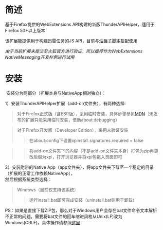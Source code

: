 # 简述

  基于Firefox提供的WebExtensions API构建的新版ThunderAPIHelper，适用于Firefox 50+以上版本
    
   该扩展能提供用于构建迅雷任务的JS API，目前与[油猴子脚本](https://greasyfork.org/zh-CN/scripts/28050-115%E6%89%B9%E9%87%8F%E6%96%87%E4%BB%B6%E8%BF%85%E9%9B%B7%E4%B8%8B%E8%BD%BD-%E6%9A%82%E4%B8%8D%E6%94%AF%E6%8C%81%E6%96%87%E4%BB%B6%E5%A4%B9%E7%B1%BB%E5%9E%8B%E4%B8%8B%E8%BD%BD "Markdown")搭配使用
   
   *由于当前扩展未提交至火狐官方进行验证，所以推荐作为WebExtensions NativeMessaging开发样例进行试用*
    
# 安装
    
  安装分为两部分（扩展本身与NativeApp相对独立）：
    
  1）安装ThunderAPIHelper扩展（add-on文件夹），有两种选择:
  
>对于Firefox正式版（含ESR版），采用临时安装，具体步骤参见[MDN](https://developer.mozilla.org/zh-CN/Add-ons/WebExtensions/Temporary_Installation_in_Firefox "Markdown")（未发布的扩展只能采用临时安装，借助about:debugging）

>对于Firefox开发版（Developer Edition），采用未验证安装
>>在about:config下设置xpinstall.signatures.required = false

>>将add-on文件夹下的内容（不是add-on文件夹本身）打包为zip再更改后缀为xpi，打开浏览器并将xpi包拖入页面即可
  
  2）安装附带的Native App（app文件夹），将app文件夹下载至一个稳定的目录（扩展的正常工作依赖NativeApp），  
     然后根据系统类型选择：
    
>Windows（目前仅支持该系统）
>>运行install.bat即可完成安装（uninstall.bat则用于卸载）
  
  
  
  PS：如果是直接下载ZIP包，那么对于Windows用户会存在bat文件命令文本解析不正常的问题，需要将bat文件的回车缩进风格从Unix(LF)改为Windows(CRLF)，具体操作请参照[这里](http://www.cuixinjiang.cn/wzzhizuo/784.html)
